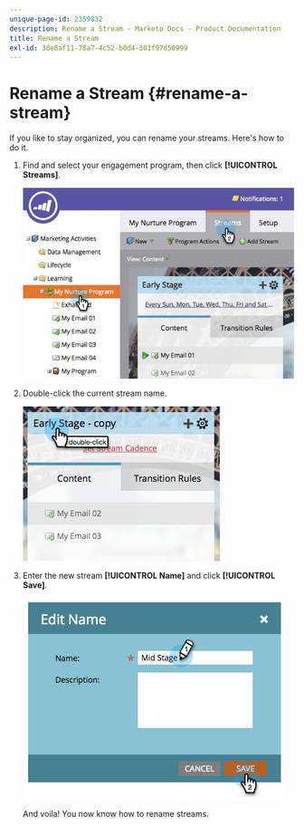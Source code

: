 ```yaml
---
unique-page-id: 2359832
description: Rename a Stream - Marketo Docs - Product Documentation
title: Rename a Stream
exl-id: 38e8af11-78a7-4c52-b0d4-301f97d50999
---
```

# Rename a Stream {#rename-a-stream}

If you like to stay organized, you can rename your streams. Here's how to do it.

1. Find and select your engagement program, then click **[!UICONTROL Streams]**.

   ![](assets/cloneasteam-1.jpg)

1. Double-click the current stream name.

   ![](assets/image2014-9-15-17-3a4-3a10.png)

1. Enter the new stream **[!UICONTROL Name]** and click **[!UICONTROL Save]**.

   ![](assets/image2014-9-15-17-3a4-3a14.png)

   And voila! You now know how to rename streams.
